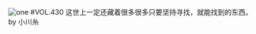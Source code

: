 ![one](http://image.wufazhuce.com/FgZcyKXOwM6I9w8f6b34LFVJI8T-)
#VOL.430
这世上一定还藏着很多很多只要坚持寻找，就能找到的东西。by 小川糸